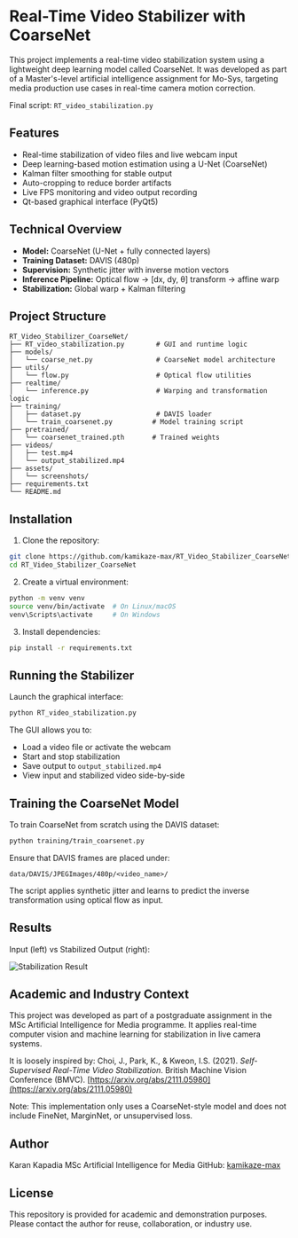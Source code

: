 # Real-Time Video Stabilizer with CoarseNet

This project implements a real-time video stabilization system using a lightweight deep learning model called CoarseNet. It was developed as part of a Master's-level artificial intelligence assignment for Mo-Sys, targeting media production use cases in real-time camera motion correction.

Final script: `RT_video_stabilization.py`

## Features

* Real-time stabilization of video files and live webcam input
* Deep learning-based motion estimation using a U-Net (CoarseNet)
* Kalman filter smoothing for stable output
* Auto-cropping to reduce border artifacts
* Live FPS monitoring and video output recording
* Qt-based graphical interface (PyQt5)

## Technical Overview

* **Model:** CoarseNet (U-Net + fully connected layers)
* **Training Dataset:** DAVIS (480p)
* **Supervision:** Synthetic jitter with inverse motion vectors
* **Inference Pipeline:** Optical flow → \[dx, dy, θ] transform → affine warp
* **Stabilization:** Global warp + Kalman filtering

## Project Structure

```
RT_Video_Stabilizer_CoarseNet/
├── RT_video_stabilization.py        # GUI and runtime logic
├── models/
│   └── coarse_net.py                # CoarseNet model architecture
├── utils/
│   └── flow.py                      # Optical flow utilities
├── realtime/
│   └── inference.py                 # Warping and transformation logic
├── training/
│   ├── dataset.py                   # DAVIS loader
│   └── train_coarsenet.py          # Model training script
├── pretrained/
│   └── coarsenet_trained.pth       # Trained weights
├── videos/
│   ├── test.mp4
│   └── output_stabilized.mp4
├── assets/
│   └── screenshots/
├── requirements.txt
└── README.md
```

## Installation

1. Clone the repository:

```bash
git clone https://github.com/kamikaze-max/RT_Video_Stabilizer_CoarseNet.git
cd RT_Video_Stabilizer_CoarseNet
```

2. Create a virtual environment:

```bash
python -m venv venv
source venv/bin/activate  # On Linux/macOS
venv\Scripts\activate     # On Windows
```

3. Install dependencies:

```bash
pip install -r requirements.txt
```

## Running the Stabilizer

Launch the graphical interface:

```bash
python RT_video_stabilization.py
```

The GUI allows you to:

* Load a video file or activate the webcam
* Start and stop stabilization
* Save output to `output_stabilized.mp4`
* View input and stabilized video side-by-side

## Training the CoarseNet Model

To train CoarseNet from scratch using the DAVIS dataset:

```bash
python training/train_coarsenet.py
```

Ensure that DAVIS frames are placed under:

```
data/DAVIS/JPEGImages/480p/<video_name>/
```

The script applies synthetic jitter and learns to predict the inverse transformation using optical flow as input.

## Results

Input (left) vs Stabilized Output (right):

![Stabilization Result](assets/screenshots/Screenshot.png)


## Academic and Industry Context

This project was developed as part of a postgraduate assignment in the MSc Artificial Intelligence for Media programme. It applies real-time computer vision and machine learning for stabilization in live camera systems.

It is loosely inspired by:
Choi, J., Park, K., & Kweon, I.S. (2021). *Self-Supervised Real-Time Video Stabilization*. British Machine Vision Conference (BMVC). [https://arxiv.org/abs/2111.05980](https://arxiv.org/abs/2111.05980)

Note: This implementation only uses a CoarseNet-style model and does not include FineNet, MarginNet, or unsupervised loss.

## Author

Karan Kapadia
MSc Artificial Intelligence for Media
GitHub: [kamikaze-max](https://github.com/kamikaze-max)

## License

This repository is provided for academic and demonstration purposes. Please contact the author for reuse, collaboration, or industry use.

